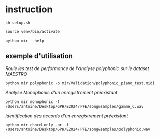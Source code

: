 # instruction
```
sh setup.sh
```
```
source venv/bin/activate
```
```
python mir --help
```

## exemple d'utilisation
*Roule les test de performance de l'analyse polyphonic sur le dataset MAESTRO*
```
python mir polyphonic -b mir/Validation/polyphonic_piano_test.midi
```
*Analyse Monophonic d'un enregistrement préexistant*
```
python mir monophonic -f /Users/antoine/Desktop/GPH/E2024/PFE/song&samples/gamme_C.wav
```

*identification des accords d'un enregistrement préexistant*
```
python mir chord-only -pr -f /Users/antoine/Desktop/GPH/E2024/PFE/song&samples/polyphonic.wav
```
